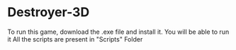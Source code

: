 # Destroyer-3D

To run this game, download the .exe file and install it. You will be able to run it
All the scripts are present in "Scripts" Folder
